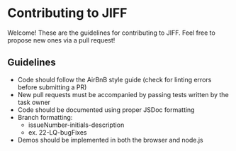 # Contributing to JIFF #

Welcome! These are the guidelines for contributing to JIFF. Feel free to propose new ones via a pull request!


## Guidelines ##
- Code should follow the AirBnB style guide (check for linting errors before submitting a PR)
- New pull requests must be accompanied by passing tests written by the task owner
- Code should be documented using proper JSDoc formatting
- Branch formatting:
  - issueNumber-initials-description 
  - ex. 22-LQ-bugFixes
- Demos should be implemented in both the browser and node.js
